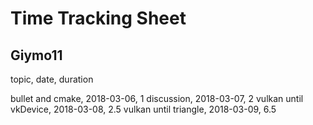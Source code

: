 # Time Tracking Sheet

## Giymo11

topic,                  date,           duration

bullet and cmake,       2018-03-06,     1
discussion,             2018-03-07,     2
vulkan until vkDevice,  2018-03-08,     2.5
vulkan until triangle,  2018-03-09,     6.5








